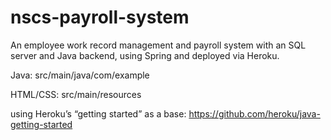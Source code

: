 # nscs-payroll-system

An employee work record management and payroll system with an SQL server and Java backend, using Spring and deployed via Heroku.

Java: src/main/java/com/example

HTML/CSS: src/main/resources


using Heroku’s “getting started” as a base: https://github.com/heroku/java-getting-started